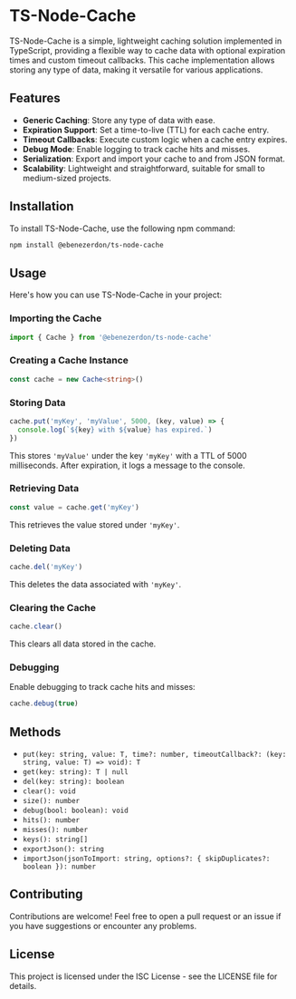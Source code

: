 # TS-Node-Cache

TS-Node-Cache is a simple, lightweight caching solution implemented in TypeScript, providing a flexible way to cache data with optional expiration times and custom timeout callbacks. This cache implementation allows storing any type of data, making it versatile for various applications.

## Features

- **Generic Caching**: Store any type of data with ease.
- **Expiration Support**: Set a time-to-live (TTL) for each cache entry.
- **Timeout Callbacks**: Execute custom logic when a cache entry expires.
- **Debug Mode**: Enable logging to track cache hits and misses.
- **Serialization**: Export and import your cache to and from JSON format.
- **Scalability**: Lightweight and straightforward, suitable for small to medium-sized projects.

## Installation

To install TS-Node-Cache, use the following npm command:

```bash
npm install @ebenezerdon/ts-node-cache
```

## Usage

Here's how you can use TS-Node-Cache in your project:

### Importing the Cache

```typescript
import { Cache } from '@ebenezerdon/ts-node-cache'
```

### Creating a Cache Instance

```typescript
const cache = new Cache<string>()
```

### Storing Data

```typescript
cache.put('myKey', 'myValue', 5000, (key, value) => {
  console.log(`${key} with ${value} has expired.`)
})
```

This stores `'myValue'` under the key `'myKey'` with a TTL of 5000 milliseconds. After expiration, it logs a message to the console.

### Retrieving Data

```typescript
const value = cache.get('myKey')
```

This retrieves the value stored under `'myKey'`.

### Deleting Data

```typescript
cache.del('myKey')
```

This deletes the data associated with `'myKey'`.

### Clearing the Cache

```typescript
cache.clear()
```

This clears all data stored in the cache.

### Debugging

Enable debugging to track cache hits and misses:

```typescript
cache.debug(true)
```

## Methods

- `put(key: string, value: T, time?: number, timeoutCallback?: (key: string, value: T) => void): T`
- `get(key: string): T | null`
- `del(key: string): boolean`
- `clear(): void`
- `size(): number`
- `debug(bool: boolean): void`
- `hits(): number`
- `misses(): number`
- `keys(): string[]`
- `exportJson(): string`
- `importJson(jsonToImport: string, options?: { skipDuplicates?: boolean }): number`

## Contributing

Contributions are welcome! Feel free to open a pull request or an issue if you have suggestions or encounter any problems.

## License

This project is licensed under the ISC License - see the LICENSE file for details.
